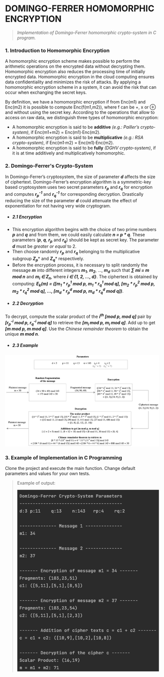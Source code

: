 # DOMINGO-FERRER HOMOMORPHIC ENCRYPTION
> *Implementation of Domingo-Ferrer homomorphic crypto-system in C program.*

### 1. Introduction to Homomorphic Encryption

A homomorphic encryption scheme makes possible to perform the arithmetic operations on the encrypted data without decrypting them. Homomorphic encryption also reduces the processing time of initially encrypted data. Homomorphic encryption in the cloud computing ensures data confidentiality and minimizes the risk of attacks. By applying a homomorphic encryption scheme in a system, it can avoid the risk that can occur when exchanging the secret keys.

By definition, we have a homomorphic encryption if from Enc(m1) and Enc(m2) it is possible to compute Enc(f(m1,m2)), where f can be +, x or ⊕ and without using the secret key. According to the operations that allow to access on raw data, we distinguish three types of homomorphic encryption:

- A homomorphic encryption is said to be **additive** *(e.g.: Pailler’s crypto-system)*, if Enc(m1+m2) = Enc(m1)·Enc(m2).
- A homomorphic encryption is said to be **multiplicative** *(e.g.: RSA crypto-system)*, if Enc(m1·m2) = Enc(m1)·Enc(m2).
- A homomorphic encryption is said to be **fully** *(DGHV crypto-system)*, if it is at time additively and multiplicatively homomorphic.

### 2. Domingo-Ferrer's Crypto-System

In Domingo-Ferrer’s cryptosystem, the size of parameter ***d*** affects the size of ciphertext. Domingo-Ferrer’s encryption algorithm is a symmetric-key based cryptosystem uses two secret parameters ***r<sub>p</sub>*** and ***r<sub>q</sub>*** for encryption and computes ***r<sub>p</sub><sup>-1</sup>*** and ***r<sub>q</sub><sup>-1</sup>*** for corresponding decryption. Drastically reducing the size of the parameter ***d*** could attenuate the effect of exponentiation for not having very wide cryptogram.

- ##### 2.1 Encryption
 + This encryption algorithm begins with the choice of two prime numbers ***p*** and ***q*** and from them, we could easily calculate ***n = p * q***. These parameters (***p***, ***q***, ***r<sub>p</sub>*** and ***r<sub>q</sub>***) should be kept as secret key. The parameter ***d*** must be *greater or equal* to 2.
 + Then choose randomly ***r<sub>p</sub>*** and ***r<sub>q</sub>*** belonging to the multiplicative subgroup ***Z<sub>p</sub><sup>*</sup>*** and ***Z<sub>q</sub><sup>*</sup>*** respectively.
 + Before the encryption process, it is necessary to split randomly the message ***m*** into different integers ***m<sub>1</sub>***, ***m<sub>2</sub>***, ..., ***m<sub>d</sub>*** such that ***∑ mi = m mod n*** and ***m<sub>i</sub> ∈ Z<sub>n</sub>***, where ***i ∈ {1, 2, …, d}***. The ciphertext is obtained by computing: ***E<sub>k</sub>(m) = ([m<sub>1</sub> * r<sub>p</sub><sup>1</sup> mod p, m<sub>1</sub> * r<sub>q</sub><sup>1</sup> mod q], [m<sub>2</sub> * r<sub>p</sub><sup>2</sup> mod p, m<sub>2</sub> * r<sub>q</sub><sup>2</sup> mod q], …, [m<sub>d</sub> * r<sub>p</sub><sup>d</sup> mod p, m<sub>d</sub> * r<sub>q</sub><sup>d</sup> mod q])***.

- ##### 2.2 Decryption
 To decrypt, compute the scalar product of the ***i<sup>th</sup> [mod p, mod q]*** pair by ***[r<sub>p</sub><sup>-i</sup> mod p, r<sub>q</sub><sup>-i</sup> mod q]*** to retrieve the ***[m<sub>i</sub> mod p, m<sub>i</sub> mod q]***. Add up to get ***[m mod p, m mod q]***. Use the *Chinese remainder theorem* to obtain the unique ***m mod n***.

- ##### 2.3 Example
![Encryption and decryption using Domingo-Ferrer’s cryptosystem ](resources/Domingo-Ferrer.png "Encryption and decryption using Domingo-Ferrer’s cryptosystem")

### 3. Example of Implementation in C Programming

Clone the project and execute the main function. Change default parameters and values for your own tests.

> Example of output:
>
> ![Output of execution of main function](resources/Output.png "Output of execution of main function")

